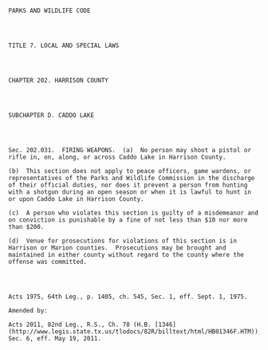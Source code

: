 ﻿
    
    
    	
    					
    
    
    PARKS AND WILDLIFE CODE
    
      
    
    
    TITLE 7. LOCAL AND SPECIAL LAWS
    
      
    
    
    CHAPTER 202. HARRISON COUNTY
    
      
    
    
    SUBCHAPTER D. CADDO LAKE
    
      
    
    
    Sec. 202.031.  FIRING WEAPONS.  (a)  No person may shoot a pistol or rifle in, on, along, or across Caddo Lake in Harrison County.
    
    (b)  This section does not apply to peace officers, game wardens, or representatives of the Parks and Wildlife Commission in the discharge of their official duties, nor does it prevent a person from hunting with a shotgun during an open season or when it is lawful to hunt in or upon Caddo Lake in Harrison County.
    
    (c)  A person who violates this section is guilty of a misdemeanor and on conviction is punishable by a fine of not less than $10 nor more than $200.
    
    (d)  Venue for prosecutions for violations of this section is in Harrison or Marion counties.  Prosecutions may be brought and maintained in either county without regard to the county where the offense was committed.
    
    
    
    
    Acts 1975, 64th Leg., p. 1405, ch. 545, Sec. 1, eff. Sept. 1, 1975.
    
    Amended by: 
    
    Acts 2011, 82nd Leg., R.S., Ch. 78 (H.B. [1346](http://www.legis.state.tx.us/tlodocs/82R/billtext/html/HB01346F.HTM)), Sec. 6, eff. May 19, 2011.
    
    
    
    
    				
